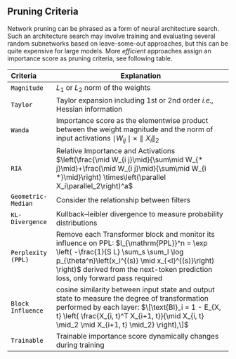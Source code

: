 ## Pruning Criteria





Network pruning can be
phrased as a form of neural architecture search. Such
an architecture search may involve training and evaluating
several random subnetworks based on leave-some-out approaches, but this can be quite expensive for large
models. More _efficient_ approaches assign an importance
score as pruning criteria, see following table. 



| Criteria                                                                                                       | Explanation                                                                                                                                                                                                                                                             |
|:---------------------------------------------------------------------------------------------------------------|-------------------------------------------------------------------------------------------------------------------------------------------------------------------------------------------------------------------------------------------------------------------------|
| <a  href="https://arxiv.org/abs/1802.00124" style="color: black; text-decoration: black;">`Magnitude`</a>      | $L_1$ or $L_2$ norm of the weights                                                                                                                                                                                                                                      | 
| <a href="https://arxiv.org/abs/1906.10771" style="color: black; text-decoration: none;">`Taylor`</a>           | Taylor expansion including 1st or 2nd order _i.e.,_ Hessian information                                                                                                                                                                                                 |
| <a href="https://arxiv.org/abs/2306.11695" style="color: black; text-decoration: none;">`Wanda`</a>            | Importance score as the elementwise product between the weight magnitude and the norm of input activations  $\mid W_{ij} \mid  \times \parallel X_i\parallel_2$                                                                                                         |
| <a href="https://openreview.net/pdf?id=Tr0lPx9woF" style="color: black; text-decoration: none;">`RIA`</a>      | Relative Importance and Activations $\left(\frac{\mid W_{i j}\mid}{\sum\mid W_{* j}\mid}+\frac{\mid W_{i j}\mid}{\sum\mid W_{i *}\mid}\right) \times\left(\parallel X_i\parallel_2\right)^a$                                                                            |
| <a href="https://arxiv.org/abs/1811.00250" style="color: black; text-decoration: none;">`Geometric-Median`</a> | Consider the relationship between filters                                                                                                                                                                                                                               | 
| <a href="https://arxiv.org/abs/1911.08114" style="color: black; text-decoration: none;">`KL-Divergence`</a>    | Kullback–leibler divergence to measure probability distributions                                                                                                                                                                                                        |
| <a href="https://arxiv.org/abs/2402.02834" style="color: black; text-decoration: none;">`Perplexity (PPL)`</a> | Remove each Transformer block and monitor its influence on PPL: $I_{\mathrm{PPL}}^n = \exp \left( -\frac{1}{S L} \sum_s \sum_l \log p_{\theta^n}\left(x_l^{(s)} \mid x_{<l}^{(s)}\right) \right)$  derived from the next-token prediction loss, only forward pass required |
| <a href="https://arxiv.org/pdf/2403.03853" style="color: black; text-decoration: none;">`Block Influence`</a>  | cosine similarity between input state and output state  to measure the degree of transformation performed by each layer: $\[\text{BI}_i = 1 - E_{X, t} \left( \frac{X_{i, t}^T X_{i+1, t}}{\mid X_{i, t} \mid_2 \mid X_{i+1, t} \mid_2} \right),\]$               |
| <a href="https://arxiv.org/abs/2307.08483" style="color: black; text-decoration: none;">`Trainable`</a>        | Trainable importance score dynamically changes during training                                                                                                                                                                                                          |
